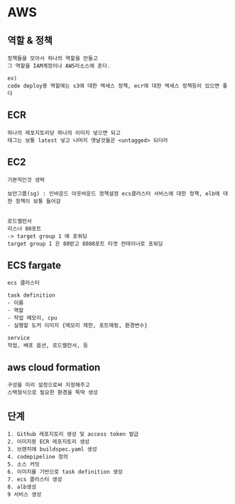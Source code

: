 # AWS

## 역할 & 정책
```
정책들을 모아서 하나의 역할을 만들고
그 역할을 IAM계정이나 AWS리소스에 준다.

ex)
code deploy용 역할에는 s3에 대한 액세스 정책, ecr에 대한 액세스 정책등이 있으면 좋다 
```


## ECR 
```
하나의 레포지토리당 하나의 이미지 넣으면 되고 
태그는 보통 latest 넣고 나머지 옛날것들은 <untagged> 되더라

```

## EC2 
```
기본적인것 생략

보안그룹(sg) : 인바운드 아웃바운드 정책설정 ecs클러스터 서비스에 대한 정책, elb에 대한 정책이 보통 들어감 


로드밸런서
리스너 80포트
-> target group 1 에 포워딩
target group 1 은 80받고 8080포트 타겟 컨테이너로 포워딩
```


## ECS fargate
```
ecs 클러스터 

task definition
- 이름
- 역할
- 작업 메모리, cpu
- 실행할 도커 이미지 {메모리 제한, 포트매핑, 환경변수}

service
작업, 배포 옵션, 로드밸런서, 등
```

## aws cloud formation
```
구성을 미리 설정으로써 지정해주고 
스택형식으로 필요한 환경을 뚝딱 생성 
```



## 단계
```
1. Github 레포지토리 생성 및 access token 발급
2. 이미지용 ECR 레포지토리 생성
3. 브랜치에 buildspec.yaml 생성
4. codepipeline 정의
5. 소스 커밋
6. 이미지를 기반으로 task definition 생성
7. ecs 클러스터 생성
8. alb생성 
9 서비스 생성 




```